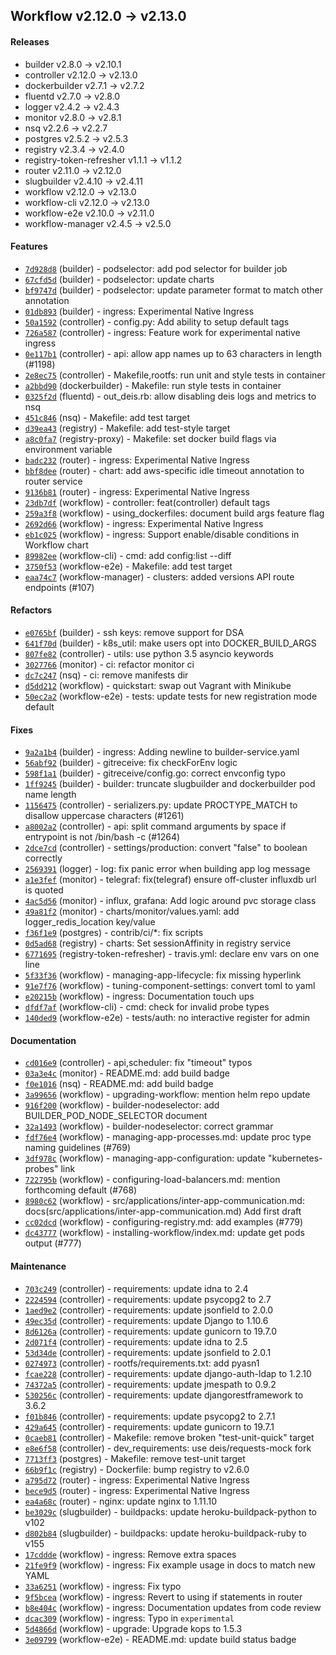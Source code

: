 ## Workflow v2.12.0 -> v2.13.0

#### Releases

- builder v2.8.0 -> v2.10.1
- controller v2.12.0 -> v2.13.0
- dockerbuilder v2.7.1 -> v2.7.2
- fluentd v2.7.0 -> v2.8.0
- logger v2.4.2 -> v2.4.3
- monitor v2.8.0 -> v2.8.1
- nsq v2.2.6 -> v2.2.7
- postgres v2.5.2 -> v2.5.3
- registry v2.3.4 -> v2.4.0
- registry-token-refresher v1.1.1 -> v1.1.2
- router v2.11.0 -> v2.12.0
- slugbuilder v2.4.10 -> v2.4.11
- workflow v2.12.0 -> v2.13.0
- workflow-cli v2.12.0 -> v2.13.0
- workflow-e2e v2.10.0 -> v2.11.0
- workflow-manager v2.4.5 -> v2.5.0

#### Features

- [`7d928d8`](https://github.com/deiscc/builder/commit/7d928d82cdaa7eda0a2a9a6ebf957d01aa2146b6) (builder) - podselector: add pod selector for builder job
- [`67cfd5d`](https://github.com/deiscc/builder/commit/67cfd5d844761dd887f537ef1fc64cd1860f067a) (builder) - podselector: update charts
- [`bf9747d`](https://github.com/deiscc/builder/commit/bf9747d14220d3366fe0c5a8748bbbae2e9e4c96) (builder) - podselector: update parameter format to match other annotation
- [`01db893`](https://github.com/deiscc/builder/commit/01db893cb5ff5ebf67999ebb179e3e6487641f56) (builder) - ingress: Experimental Native Ingress
- [`50a1592`](https://github.com/deiscc/controller/commit/50a1592706922e6bd88dce12709aa94bc66ae761) (controller) - config.py: Add ability to setup default tags
- [`726a587`](https://github.com/deiscc/controller/commit/726a5875eb0486a50f98971fa62789cff7b217b0) (controller) - ingress: Feature work for experimental native ingress
- [`0e117b1`](https://github.com/deiscc/controller/commit/0e117b1bd04dfd84a94d5e295c4d16328db7e66e) (controller) - api: allow app names up to 63 characters in length (#1198)
- [`2e8ec75`](https://github.com/deiscc/controller/commit/2e8ec75d16ef6d5a1c07d16726f09419a17208e6) (controller) - Makefile,rootfs: run unit and style tests in container
- [`a2bbd90`](https://github.com/deiscc/dockerbuilder/commit/a2bbd90dd17a23310c1f380a3f43e53c0eaa256f) (dockerbuilder) - Makefile: run style tests in container
- [`0325f2d`](https://github.com/deiscc/fluentd/commit/0325f2dec80322b0a390d5b71b3c23063eaa5a58) (fluentd) - out_deis.rb: allow disabling deis logs and metrics to nsq
- [`451c846`](https://github.com/deiscc/nsq/commit/451c846997dd010709be8c0e19e2ae334764fd6a) (nsq) - Makefile: add test target
- [`d39ea43`](https://github.com/deiscc/registry/commit/d39ea430d51635b2a3de5acc80b8fda7707cbe50) (registry) - Makefile: add test-style target
- [`a8c0fa7`](https://github.com/deiscc/registry-proxy/commit/a8c0fa7f5db60dffa4b2fb8aa826466d6d8a2ce5) (registry-proxy) - Makefile: set docker build flags via environment variable
- [`badc232`](https://github.com/deiscc/router/commit/badc23276a596c251e6e3164e3de26cad705757b) (router) - ingress: Experimental Native Ingress
- [`bbf8dee`](https://github.com/deiscc/router/commit/bbf8dee9a49ecb868d0d8d2b6a75b89d28685feb) (router) - chart: add aws-specific idle timeout annotation to router service
- [`9136b81`](https://github.com/deiscc/router/commit/9136b81bf4761718e9bf6b15c408e25d8b458111) (router) - ingress: Experimental Native Ingress
- [`23db7df`](https://github.com/deiscc/workflow/commit/23db7dfadacd1d7543258e20e3d7f7ef11c32015) (workflow) - controller: feat(controller) default tags
- [`259a3f8`](https://github.com/deiscc/workflow/commit/259a3f8192892dc6da5afaeaa1baa66492822c2c) (workflow) - using_dockerfiles: document build args feature flag
- [`2692d66`](https://github.com/deiscc/workflow/commit/2692d6691dade8d510b032dd68f093449d8d8efb) (workflow) - ingress: Experimental Native Ingress
- [`eb1c025`](https://github.com/deiscc/workflow/commit/eb1c025d78a3299a892f0b33d94118ace1fb1786) (workflow) - ingress: Support enable/disable conditions in Workflow chart
- [`89982ee`](https://github.com/deiscc/workflow-cli/commit/89982eef4cfbd41f3000303f6dfe5fe6064d98e3) (workflow-cli) - cmd: add config:list --diff
- [`3750f53`](https://github.com/deiscc/workflow-e2e/commit/3750f53aebc4a3eb6001dc967ece26cc7aa747ec) (workflow-e2e) - Makefile: add test target
- [`eaa74c7`](https://github.com/deiscc/workflow-manager/commit/eaa74c7ec6345302760b5aae8d7d55167ba9153b) (workflow-manager) - clusters: added versions API route endpoints (#107)

#### Refactors

- [`e0765bf`](https://github.com/deiscc/builder/commit/e0765bff10d5526ad13b6242ced11bc5f774bd0c) (builder) - ssh keys: remove support for DSA
- [`641f70d`](https://github.com/deiscc/builder/commit/641f70d16fc5b43f46791860cf61d68fb1d8d15e) (builder) - k8s_util: make users opt into DOCKER_BUILD_ARGS
- [`807fe82`](https://github.com/deiscc/controller/commit/807fe82df65004996b23bae1299811efc5ef3f96) (controller) - utils: use python 3.5 asyncio keywords
- [`3027766`](https://github.com/deiscc/monitor/commit/302776634c0b9fae3fe2b8852753e46f9cc80dfc) (monitor) - ci: refactor monitor ci
- [`dc7c247`](https://github.com/deiscc/nsq/commit/dc7c247f7d9c22b51a1b3368dc7ea973b3b2c33a) (nsq) - ci: remove manifests dir
- [`d5dd212`](https://github.com/deiscc/workflow/commit/d5dd212936b13720a3714373c616853710c933c2) (workflow) - quickstart: swap out Vagrant with Minikube
- [`50ec2a2`](https://github.com/deiscc/workflow-e2e/commit/50ec2a2e60ea457740b3aa9ce4b762b02a005ae8) (workflow-e2e) - tests: update tests for new registration mode default

#### Fixes

- [`9a2a1b4`](https://github.com/deiscc/builder/commit/9a2a1b4ae6cb0d64b7d2af5b27d430a388a17098) (builder) - ingress: Adding newline to builder-service.yaml
- [`56abf92`](https://github.com/deiscc/builder/commit/56abf9296d68615bb326b309b3c2de74a9b4b91d) (builder) - gitreceive: fix checkForEnv logic
- [`598f1a1`](https://github.com/deiscc/builder/commit/598f1a1421a56b47a58f30eaaa423d6859b30c00) (builder) - gitreceive/config.go: correct envconfig typo
- [`1ff9245`](https://github.com/deiscc/builder/commit/1ff92459a2ff325c412f2b92290781b1a4a8b74b) (builder) - builder: truncate slugbuilder and dockerbuilder pod name length
- [`1156475`](https://github.com/deiscc/controller/commit/115647522fbfbea709f3e3e260719818a4a2d0c1) (controller) - serializers.py: update PROCTYPE_MATCH to disallow uppercase characters (#1261)
- [`a8002a2`](https://github.com/deiscc/controller/commit/a8002a2172bc37801fc062f9a8a9fb65e50f4be3) (controller) - api: split command arguments by space if entrypoint is not /bin/bash -c (#1264)
- [`2dce7cd`](https://github.com/deiscc/controller/commit/2dce7cd60dc81938e14fe15560c0aa580b9cc286) (controller) - settings/production: convert "false" to boolean correctly
- [`2569391`](https://github.com/deiscc/logger/commit/25693914362643340ef35a6eb5eae57b50b6fb75) (logger) - log: fix panic error when building app log message
- [`a1e3fef`](https://github.com/deiscc/monitor/commit/a1e3fefd39721407d649eb3950bb888e20a10cdd) (monitor) - telegraf: fix(telegraf) ensure off-cluster influxdb url is quoted
- [`4ac5d56`](https://github.com/deiscc/monitor/commit/4ac5d5669ff120b6db1e7a43551dc50e33cce7cc) (monitor) - influx, grafana: Add logic around pvc storage class
- [`49a81f2`](https://github.com/deiscc/monitor/commit/49a81f2d7bb08a624501e4e769eb1290a41a3258) (monitor) - charts/monitor/values.yaml: add logger_redis_location key/value
- [`f36f1e9`](https://github.com/deiscc/postgres/commit/f36f1e9a4b59883a1ff074918dc2ceb02617753c) (postgres) - contrib/ci/*: fix scripts
- [`0d5ad68`](https://github.com/deiscc/registry/commit/0d5ad68581bdf0eea4600991ac19883b35a8a583) (registry) - charts: Set sessionAffinity in registry service
- [`6771695`](https://github.com/deiscc/registry-token-refresher/commit/6771695b3b1d6e201b9d40914f6c644e4809d457) (registry-token-refresher) - travis.yml: declare env vars on one line
- [`5f33f36`](https://github.com/deiscc/workflow/commit/5f33f3663f26ef60d609368036c7ed637d5c5d59) (workflow) - managing-app-lifecycle: fix missing hyperlink
- [`91e7f76`](https://github.com/deiscc/workflow/commit/91e7f761f8577c32cfbd237afff19d70f1268dcc) (workflow) - tuning-component-settings: convert toml to yaml
- [`e20215b`](https://github.com/deiscc/workflow/commit/e20215b67a4a009c06a1fb65d7fd720a3ca564ee) (workflow) - ingress: Documentation touch ups
- [`dfdf7af`](https://github.com/deiscc/workflow-cli/commit/dfdf7afd64faf5432307be22897265914548effb) (workflow-cli) - cmd: check for invalid probe types
- [`140ded9`](https://github.com/deiscc/workflow-e2e/commit/140ded9b62d926890892cac91c3518f790966f55) (workflow-e2e) - tests/auth: no interactive register for admin

#### Documentation

- [`cd016e9`](https://github.com/deiscc/controller/commit/cd016e99fed5d932995077f22dbd263088e98b64) (controller) - api,scheduler: fix "timeout" typos
- [`03a3e4c`](https://github.com/deiscc/monitor/commit/03a3e4c47d1a5f24c92b34dc77729cbb9edbb826) (monitor) - README.md: add build badge
- [`f0e1016`](https://github.com/deiscc/nsq/commit/f0e10166cd7d2862f44a528959189dd8b6c4a55f) (nsq) - README.md: add build badge
- [`3a99656`](https://github.com/deiscc/workflow/commit/3a99656b5adce13d7e88c56f37b947780d0f7bc2) (workflow) - upgrading-workflow: mention helm repo update
- [`916f200`](https://github.com/deiscc/workflow/commit/916f200b2390fdf9ee3809829253a84a2f1497ba) (workflow) - builder-nodeselector: add BUILDER_POD_NODE_SELECTOR document
- [`32a1493`](https://github.com/deiscc/workflow/commit/32a1493b31dc4ff516f47f9910e1a2c35f7ad3cd) (workflow) - builder-nodeselector: correct grammar
- [`fdf76e4`](https://github.com/deiscc/workflow/commit/fdf76e4f3c3d12a04f8be42f5031f0e624c77a60) (workflow) - managing-app-processes.md: update proc type naming guidelines (#769)
- [`3df978c`](https://github.com/deiscc/workflow/commit/3df978cb879dfd7ec3151a6809a091f6c6fb002f) (workflow) - managing-app-configuration: update "kubernetes-probes" link
- [`722795b`](https://github.com/deiscc/workflow/commit/722795b86cfceafc796a0fb2b9c6d3b6267f018c) (workflow) - configuring-load-balancers.md: mention forthcoming default (#768)
- [`8980c62`](https://github.com/deiscc/workflow/commit/8980c62ebb459d50cbab25879829049c2a8f7605) (workflow) - src/applications/inter-app-communication.md: docs(src/applications/inter-app-communication.md) Add first draft
- [`cc02dcd`](https://github.com/deiscc/workflow/commit/cc02dcd2e7c2be3791729dc13b9a11df0f2fd98a) (workflow) - configuring-registry.md: add examples (#779)
- [`dc43777`](https://github.com/deiscc/workflow/commit/dc43777d42c23837b88db83b16a01b79bf7f9661) (workflow) - installing-workflow/index.md: update get pods output (#777)

#### Maintenance

- [`703c249`](https://github.com/deiscc/controller/commit/703c249880d020ae85ace976cd7626bfa41e963c) (controller) - requirements: update idna to 2.4
- [`2224594`](https://github.com/deiscc/controller/commit/22245942633e23cd28157a71cf8f3ae6fff4eefe) (controller) - requirements: update psycopg2 to 2.7
- [`1aed9e2`](https://github.com/deiscc/controller/commit/1aed9e2c5be9495a88376cea12bed6c632e8dbf7) (controller) - requirements: update jsonfield to 2.0.0
- [`49ec35d`](https://github.com/deiscc/controller/commit/49ec35dce691e35bece374a5e26a8c5337f3c4c6) (controller) - requirements: update Django to 1.10.6
- [`8d6126a`](https://github.com/deiscc/controller/commit/8d6126a4677744d37a4d77554297590fb16db95a) (controller) - requirements: update gunicorn to 19.7.0
- [`2d071f4`](https://github.com/deiscc/controller/commit/2d071f4a8851c11b6bbbf81e80d4560a501056a9) (controller) - requirements: update idna to 2.5
- [`53d34de`](https://github.com/deiscc/controller/commit/53d34deff101212eba98f7ed16ba9a1695eea61e) (controller) - requirements: update jsonfield to 2.0.1
- [`0274973`](https://github.com/deiscc/controller/commit/027497363aea6e9114a237ca914054abb4a6368d) (controller) - rootfs/requirements.txt: add pyasn1
- [`fcae228`](https://github.com/deiscc/controller/commit/fcae2286c7a344c1d0391801bc9c5029d58b9004) (controller) - requirements: update django-auth-ldap to 1.2.10
- [`74372a5`](https://github.com/deiscc/controller/commit/74372a5dcdb53cedf111c483f6d3fc3b26c3c466) (controller) - requirements: update jmespath to 0.9.2
- [`530256c`](https://github.com/deiscc/controller/commit/530256cc1e7788599a989011dce319bc7a0302dc) (controller) - requirements: update djangorestframework to 3.6.2
- [`f01b846`](https://github.com/deiscc/controller/commit/f01b84665b39c9b32c5180f2fe884b8652eab3e6) (controller) - requirements: update psycopg2 to 2.7.1
- [`429a645`](https://github.com/deiscc/controller/commit/429a645073baa9c5ecea029c5479d8741655d918) (controller) - requirements: update gunicorn to 19.7.1
- [`0caeb81`](https://github.com/deiscc/controller/commit/0caeb817be2920770793c0ff011ceb33ea0c6999) (controller) - Makefile: remove broken "test-unit-quick" target
- [`e8e6f58`](https://github.com/deiscc/controller/commit/e8e6f5848008068325df2d80cf190f23a73a05d6) (controller) - dev_requirements: use deis/requests-mock fork
- [`7713ff3`](https://github.com/deiscc/postgres/commit/7713ff32d63c877f7fd166d44e6e986a079f2faf) (postgres) - Makefile: remove test-unit target
- [`66b9f1c`](https://github.com/deiscc/registry/commit/66b9f1cef0b3650c9c5ba38904a6e183098d9b8c) (registry) - Dockerfile: bump registry to v2.6.0
- [`a795d72`](https://github.com/deiscc/router/commit/a795d722362fc5b280942ca620d9695604488f09) (router) - ingress: Experimental Native Ingress
- [`bece9d5`](https://github.com/deiscc/router/commit/bece9d53ff91d844b8123b3b22e62c12d5137a05) (router) - ingress: Experimental Native Ingress
- [`ea4a68c`](https://github.com/deiscc/router/commit/ea4a68c0bf1b13a3618eeab7bcee4d7c75cb9687) (router) - nginx: update nginx to 1.11.10
- [`be3029c`](https://github.com/deiscc/slugbuilder/commit/be3029cfe36c944273685ac415479cb200a72f74) (slugbuilder) - buildpacks: update heroku-buildpack-python to v102
- [`d802b84`](https://github.com/deiscc/slugbuilder/commit/d802b84b32f57e933a6cf230ddf8b87a06418672) (slugbuilder) - buildpacks: update heroku-buildpack-ruby to v155
- [`17cddde`](https://github.com/deiscc/workflow/commit/17cddde9c0214d769daac300bd49d13023f5b95d) (workflow) - ingress: Remove extra spaces
- [`21fe9f9`](https://github.com/deiscc/workflow/commit/21fe9f9882758699368329d0c759d6d9566d47c6) (workflow) - ingress: Fix example usage in docs to match new YAML
- [`33a6251`](https://github.com/deiscc/workflow/commit/33a625157c3e4291673a3f1f4fa57845541f1baa) (workflow) - ingress: Fix typo
- [`9f5bcea`](https://github.com/deiscc/workflow/commit/9f5bcea949c5c3633463bd07c8a50276592530b8) (workflow) - ingress: Revert to using if statements in router
- [`b8e404c`](https://github.com/deiscc/workflow/commit/b8e404cdc4e67f59fe1b4aa9fe1fa67a78e169b8) (workflow) - ingress: Documentation updates from code review
- [`dcac309`](https://github.com/deiscc/workflow/commit/dcac30904d95f0e75d7d25e30b6c41f15da3b324) (workflow) - ingress: Typo in `experimental`
- [`5d4866d`](https://github.com/deiscc/workflow/commit/5d4866df7737366d80b1a0b994f71cfc5b451c5c) (workflow) - upgrade: Upgrade kops to 1.5.3
- [`3e09799`](https://github.com/deiscc/workflow-e2e/commit/3e097995a7b97e45d1d10e39926c01ce3cc43d69) (workflow-e2e) - README.md: update build status badge
